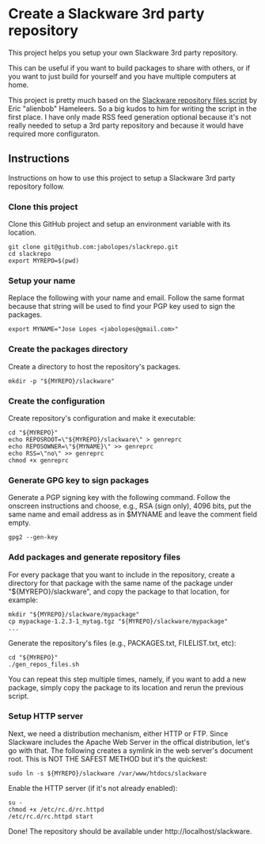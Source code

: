 # Create a Slackware 3rd party repository

This project helps you setup your own Slackware 3rd party repository.

This can be useful if you want to build packages to share with others,
or if you want to just build for yourself and you have multiple
computers at home.

This project is pretty much based on the [Slackware repository files
script](http://www.slackware.com/~alien/tools/gen_repos_files.sh) by
Eric "alienbob" Hameleers. So a big kudos to him for writing the
script in the first place. I have only made RSS feed generation
optional because it's not really needed to setup a 3rd party
repository and because it would have required more configuraton.

## Instructions

Instructions on how to use this project to setup a Slackware 3rd party
repository follow.

### Clone this project

Clone this GitHub project and setup an environment variable with its
location.

```shell
git clone git@github.com:jabolopes/slackrepo.git
cd slackrepo
export MYREPO=$(pwd)
```

### Setup your name

Replace the following with your name and email. Follow the same format
because that string will be used to find your PGP key used to sign the
packages.

```
export MYNAME="Jose Lopes <jabolopes@gmail.com>"
```

### Create the packages directory

Create a directory to host the repository's packages.

```shell
mkdir -p "${MYREPO}/slackware"
```

### Create the configuration

Create repository's configuration and make it executable:

```shell
cd "${MYREPO}"
echo REPOSROOT=\"${MYREPO}/slackware\" > genreprc
echo REPOSOWNER=\"${MYNAME}\" >> genreprc
echo RSS=\"no\" >> genreprc
chmod +x genreprc
```

### Generate GPG key to sign packages

Generate a PGP signing key with the following command. Follow the
onscreen instructions and choose, e.g., RSA (sign only), 4096 bits,
put the same name and email address as in $MYNAME and leave the
comment field empty.

```
gpg2 --gen-key
```

### Add packages and generate repository files

For every package that you want to include in the repository, create a
directory for that package with the same name of the package under
"${MYREPO}/slackware", and copy the package to that location, for
example:

```
mkdir "${MYREPO}/slackware/mypackage"
cp mypackage-1.2.3-1_mytag.tgz "${MYREPO}/slackware/mypackage"
...
```

Generate the repository's files (e.g., PACKAGES.txt, FILELIST.txt,
etc):

```shell
cd "${MYREPO}"
./gen_repos_files.sh
```

You can repeat this step multiple times, namely, if you want to add a
new package, simply copy the package to its location and rerun the
previous script.

### Setup HTTP server

Next, we need a distribution mechanism, either HTTP or FTP. Since
Slackware includes the Apache Web Server in the offical distribution,
let's go with that. The following creates a symlink in the web
server's document root. This is NOT THE SAFEST METHOD but it's the
quickest:

```
sudo ln -s ${MYREPO}/slackware /var/www/htdocs/slackware
```

Enable the HTTP server (if it's not already enabled):

```
su -
chmod +x /etc/rc.d/rc.httpd
/etc/rc.d/rc.httpd start
```

Done! The repository should be available under
http://localhost/slackware.
